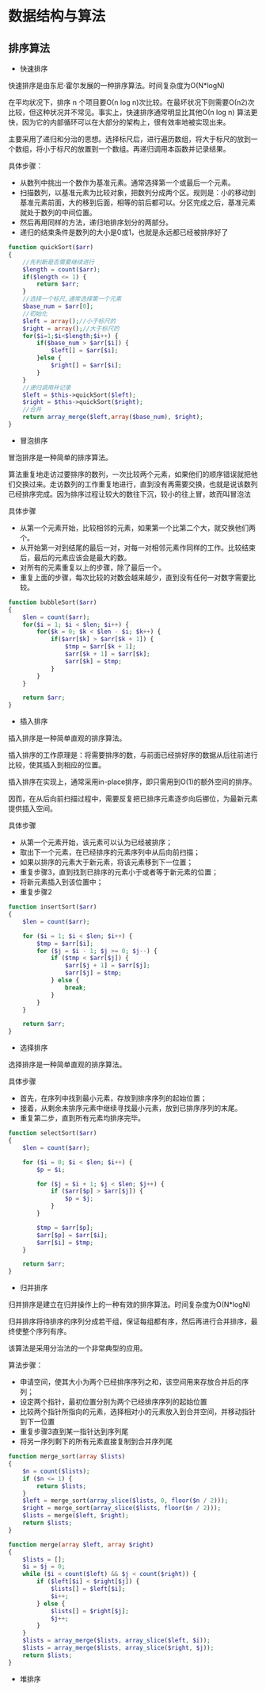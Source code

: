 # 数据结构与算法

## 排序算法

- 快速排序

快速排序是由东尼·霍尔发展的一种排序算法。时间复杂度为O(N*logN)

在平均状况下，排序 n 个项目要Ο(n log n)次比较。在最坏状况下则需要Ο(n2)次比较，但这种状况并不常见。事实上，快速排序通常明显比其他Ο(n log n) 算法更快，因为它的内部循环可以在大部分的架构上，很有效率地被实现出来。

主要采用了递归和分治的思想。选择标尺后，进行遍历数组，将大于标尺的放到一个数组，将小于标尺的放置到一个数组。再递归调用本函数并记录结果。

具体步骤：

- 从数列中挑出一个数作为基准元素。通常选择第一个或最后一个元素。
- 扫描数列，以基准元素为比较对象，把数列分成两个区。规则是：小的移动到基准元素前面，大的移到后面，相等的前后都可以。分区完成之后，基准元素就处于数列的中间位置。
- 然后再用同样的方法，递归地排序划分的两部分。
- 递归的结束条件是数列的大小是0或1，也就是永远都已经被排序好了

```php
function quickSort($arr)
{
    //先判断是否需要继续进行
    $length = count($arr);
    if($length <= 1) {
        return $arr;
    }
    //选择一个标尺,通常选择第一个元素
    $base_num = $arr[0];
    //初始化
    $left = array();//小于标尺的
    $right = array();//大于标尺的
    for($i=1;$i<$length;$i++) {
        if($base_num > $arr[$i]) {
            $left[] = $arr[$i];
        }else {
            $right[] = $arr[$i];
        }
    }
    //递归调用并记录
    $left = $this->quickSort($left);
    $right = $this->quickSort($right);
    //合并
    return array_merge($left,array($base_num), $right);
}
```

- 冒泡排序

冒泡排序是一种简单的排序算法。

算法重复地走访过要排序的数列，一次比较两个元素，如果他们的顺序错误就把他们交换过来。走访数列的工作重复地进行，直到没有再需要交换，也就是说该数列已经排序完成。因为排序过程让较大的数往下沉，较小的往上冒，故而叫冒泡法

具体步骤

- 从第一个元素开始，比较相邻的元素，如果第一个比第二个大，就交换他们两个。
- 从开始第一对到结尾的最后一对，对每一对相邻元素作同样的工作。比较结束后，最后的元素应该会是最大的数。
- 对所有的元素重复以上的步骤，除了最后一个。
- 重复上面的步骤，每次比较的对数会越来越少，直到没有任何一对数字需要比较。

```php
function bubbleSort($arr)
{
    $len = count($arr);
    for($i = 1; $i < $len; $i++) {
        for($k = 0; $k < $len - $i; $k++) {
            if($arr[$k] > $arr[$k + 1]) {
                $tmp = $arr[$k + 1];
                $arr[$k + 1] = $arr[$k];
                $arr[$k] = $tmp;
            }
        }
    }

    return $arr;
}
```

- 插入排序

插入排序是一种简单直观的排序算法。

插入排序的工作原理是：将需要排序的数，与前面已经排好序的数据从后往前进行比较，使其插入到相应的位置。

插入排序在实现上，通常采用in-place排序，即只需用到O(1)的额外空间的排序。

因而，在从后向前扫描过程中，需要反复把已排序元素逐步向后挪位，为最新元素提供插入空间。

具体步骤

- 从第一个元素开始，该元素可以认为已经被排序；
- 取出下一个元素，在已经排序的元素序列中从后向前扫描；
- 如果以排序的元素大于新元素，将该元素移到下一位置；
- 重复步骤3，直到找到已排序的元素小于或者等于新元素的位置；
- 将新元素插入到该位置中；
- 重复步骤2

```php
function insertSort($arr)
{
    $len = count($arr);

    for ($i = 1; $i < $len; $i++) {
        $tmp = $arr[$i];
        for ($j = $i - 1; $j >= 0; $j--) {
            if ($tmp < $arr[$j]) {
                $arr[$j + 1] = $arr[$j];
                $arr[$j] = $tmp;
            } else {
                break;
            }
        }
    }

    return $arr;
}
```

- 选择排序

选择排序是一种简单直观的排序算法。

具体步骤

- 首先，在序列中找到最小元素，存放到排序序列的起始位置；
- 接着，从剩余未排序元素中继续寻找最小元素，放到已排序序列的末尾。
- 重复第二步，直到所有元素均排序完毕。

```php
function selectSort($arr)
{
    $len = count($arr);

    for ($i = 0; $i < $len; $i++) {
        $p = $i;

        for ($j = $i + 1; $j < $len; $j++) {
            if ($arr[$p] > $arr[$j]) {
                $p = $j;
            }
        }

        $tmp = $arr[$p];
        $arr[$p] = $arr[$i];
        $arr[$i] = $tmp;
    }

    return $arr;
}
```

- 归并排序

归并排序是建立在归并操作上的一种有效的排序算法。时间复杂度为O(N*logN)

归并排序将待排序的序列分成若干组，保证每组都有序，然后再进行合并排序，最终使整个序列有序。

该算法是采用分治法的一个非常典型的应用。

算法步骤：

- 申请空间，使其大小为两个已经排序序列之和，该空间用来存放合并后的序列；
- 设定两个指针，最初位置分别为两个已经排序序列的起始位置
- 比较两个指针所指向的元素，选择相对小的元素放入到合并空间，并移动指针到下一位置
- 重复步骤3直到某一指针达到序列尾
- 将另一序列剩下的所有元素直接复制到合并序列尾

```php
function merge_sort(array $lists)
{
    $n = count($lists);
    if ($n <= 1) {
        return $lists;
    }
    $left = merge_sort(array_slice($lists, 0, floor($n / 2)));
    $right = merge_sort(array_slice($lists, floor($n / 2)));
    $lists = merge($left, $right);
    return $lists;
}

function merge(array $left, array $right)
{
    $lists = [];
    $i = $j = 0;
    while ($i < count($left) && $j < count($right)) {
        if ($left[$i] < $right[$j]) {
            $lists[] = $left[$i];
            $i++;
        } else {
            $lists[] = $right[$j];
            $j++;
        }
    }
    $lists = array_merge($lists, array_slice($left, $i));
    $lists = array_merge($lists, array_slice($right, $j));
    return $lists;
}
```

- 堆排序

